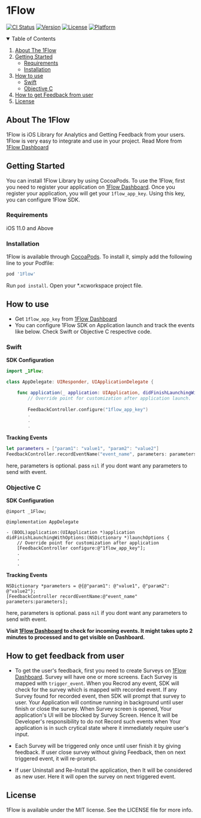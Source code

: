 # 1Flow

[![CI Status](https://img.shields.io/travis/rohantryskybox/1Flow.svg?style=flat)](https://travis-ci.org/rohantryskybox/1Flow)
[![Version](https://img.shields.io/cocoapods/v/1Flow.svg?style=flat)](https://cocoapods.org/pods/1Flow)
[![License](https://img.shields.io/cocoapods/l/1Flow.svg?style=flat)](https://cocoapods.org/pods/1Flow)
[![Platform](https://img.shields.io/cocoapods/p/1Flow.svg?style=flat)](https://cocoapods.org/pods/1Flow)

<!-- TABLE OF CONTENTS -->
<details open="open">
  <summary>Table of Contents</summary>
  <ol>
    <li><a href="#about-the-1flow">About The 1Flow</a></li>
    <li>
    <a href="#getting-started">Getting Started</a>
    <ul>
      <li><a href="#requirements">Requirements</a></li>
      <li><a href="#installation">Installation</a></li>
    </ul>
    </li>
    <li>
    <a href="#how-to-use">How to use</a>
    <ul>
      <li><a href="#swift">Swift</a></li>
      <li><a href="#objective-c">Objective C</a></li>
    </ul>
    </li>
    <li><a href="#how-to-get-feedback-from-user">How to get Feedback from user</a></li>
    <li><a href="#license">License</a></li>
  </ol>
</details>

## About The 1Flow

1Flow is iOS Library for Analytics and Getting Feedback from your users. 1Flow is very easy to integrate and use in your project. Read More from [1Flow Dashboard](https://google.com)

<!-- GETTING STARTED -->
## Getting Started
You can install 1Flow Library by using CocoaPods. To use the 1Flow, first you need to register your application on  [1Flow Dashboard](https://google.com). Once you register your application, you will get your ```1flow_app_key```. Using this key, you can configure 1Flow SDK.


<!-- REQUIREMENTS -->
### Requirements

iOS 11.0 and Above

<!-- INSTALLATION -->
### Installation

1Flow is available through [CocoaPods](https://cocoapods.org). To install
it, simply add the following line to your Podfile:

```ruby
pod '1Flow'
```
Run ```pod install```. Open your *.xcworkspace project file.

<!-- HOW TO USE -->
## How to use
- Get ```1flow_app_key``` from  [1Flow Dashboard](https://google.com) 
- You can configure 1Flow SDK on Application launch and track the events like below. Check Swift or Objective C respective code. 

<!-- SWIFT -->
### Swift

**SDK Configuration**
```swift
import _1Flow;

class AppDelegate: UIResponder, UIApplicationDelegate {

    func application(_ application: UIApplication, didFinishLaunchingWithOptions launchOptions: [UIApplication.LaunchOptionsKey: Any]?) -> Bool {
        // Override point for customization after application launch.
        
        FeedbackController.configure("1flow_app_key")
        .
        .
        .
```
**Tracking Events**
```swift
let parameters = ["param1": "value1", "param2": "value2"]
FeedbackController.recordEventName("event_name", parameters: parameters)
```
here, parameters is optional. pass ```nil``` if you dont want any parameters to send with event. 

<!-- OBJECTIVE C -->
### Objective C

**SDK Configuration**
```objc
@import _1Flow;

@implementation AppDelegate

- (BOOL)application:(UIApplication *)application didFinishLaunchingWithOptions:(NSDictionary *)launchOptions {
    // Override point for customization after application
    [FeedbackController configure:@"1flow_app_key"];
    .
    .
    .
```
**Tracking Events**
```objc
NSDictionary *parameters = @{@"param1": @"value1", @"param2": @"value2"};
[FeedbackController recordEventName:@"event_name" parameters:parameters];
```
here, parameters is optional. pass ```nil``` if you dont want any parameters to send with event. 


**Visit  [1Flow Dashboard](https://google.com) to check for incoming events. It might takes upto 2 minutes to processed and to get visible on Dashboard.**

<!-- HOW TO GET FEEDBACK FROM USER -->
## How to get feedback from user

- To get the user's feedback, first you need to create Surveys on [1Flow Dashboard](https://google.com). Survey will have one or more screens. Each Survey is mapped with ``trigger_event``. When you Recrod any event, SDK will check for the survey which is mapped with recorded event. If any Survey found for recorded event, then SDK will prompt that survey to user. Your Application will continue running in background until user finish or close the survey. When Survey screen is opened, Your application's UI will be blocked by Survey Screen. Hence It will be Developer's responsibility to do not Record such events when Your application is in such crytical state where it immediately require user's input. 

- Each Survey will be triggered only once until user finish it by giving feedback. If user close survey without giving Feedback, then on next triggered event, it will re-prompt.

- If user Uninstall and Re-Install the application, then It will be considered as new user. Here it will open the survey on next triggered event.


<!-- LICENSE -->
## License

1Flow is available under the MIT license. See the LICENSE file for more info.
